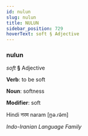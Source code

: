 ```yaml
---
id: nulun
slug: nulun
title: NULUN
sidebar_position: 729
hoverText: soft § Adjective
---
```


### nulun

*soft* **§** Adjective

**Verb**: to be soft

**Noun**: softness

**Modifier**: soft

Hindi नरम naram [n̪ə.ɾə̃m]

*Indo-Iranian Language Family*